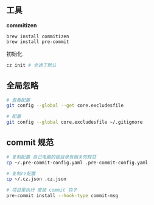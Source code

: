 ## 工具

**commitizen**

```
brew install commitizen
brew install pre-commit
```

初始化

```bash
cz init # 全选了默认
```

## 全局忽略

```bash
# 查看配置
git config --global --get core.excludesfile

# 配置
git config --global core.excludesfile ~/.gitignore
```

## commit 规范

```bash
# 复制配置 自己电脑的根目录有相关的规范
cp ~/.pre-commit-config.yaml .pre-commit-config.yaml

# 复制cz配置
cp ~/.cz.json .cz.json

# 项目里执行 安装 commit 钩子
pre-commit install --hook-type commit-msg
```
